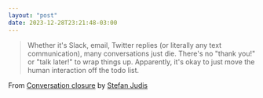 ```yaml
---
layout: "post"
date: 2023-12-28T23:21:48-03:00
---
```


> Whether it's Slack, email, Twitter replies (or literally any text communication), many conversations just die. There's no "thank you!" or "talk later!" to wrap things up. Apparently, it's okay to just move the human interaction off the todo list.

From [Conversation closure](https://www.stefanjudis.com/notes/conversation-closure/) by [Stefan Judis](https://www.stefanjudis.com/)

